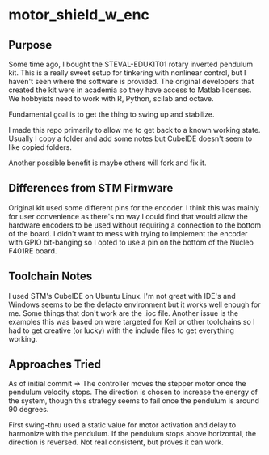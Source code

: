 # motor_shield_w_enc

## Purpose

Some time ago, I bought the STEVAL-EDUKIT01 rotary inverted pendulum kit. This is a really sweet setup for tinkering with nonlinear control, but I haven't seen where the software is provided. The original developers that created the kit were in academia so they have access to Matlab licenses. We hobbyists need to work with R, Python, scilab and octave. 

Fundamental goal is to get the thing to swing up and stabilize.

I made this repo primarily to allow me to get back to a known working state. Usually I copy a folder and add some notes but CubeIDE doesn't seem to like copied folders. 

Another possible benefit is maybe others will fork and fix it.

## Differences from STM Firmware

Original kit used some different pins for the encoder. I think this was mainly for user convenience as there's no way I could find that would allow the hardware encoders to be used without requiring a connection to the bottom of the board. I didn't want to mess with trying to implement the encoder with GPIO bit-banging so I opted to use a pin on the bottom of the Nucleo F401RE board.

## Toolchain Notes

I used STM's CubeIDE on Ubuntu Linux. I'm not great with IDE's and Windows seems to be the defacto environment but it works well enough for me. Some things that don't work are the .ioc file. Another issue is the examples this was based on were targeted for Keil or other toolchains so I had to get creative (or lucky) with the include files to get everything working.

## Approaches Tried

As of initial commit => The controller moves the stepper motor once the pendulum velocity stops. The direction is chosen to increase the energy of the system, though this strategy seems to fail once the pendulum is around 90 degrees. 

First swing-thru used a static value for motor activation and delay to harmonize with the pendulum. If the pendulum stops above horizontal, the direction is reversed. Not real consistent, but proves it can work.